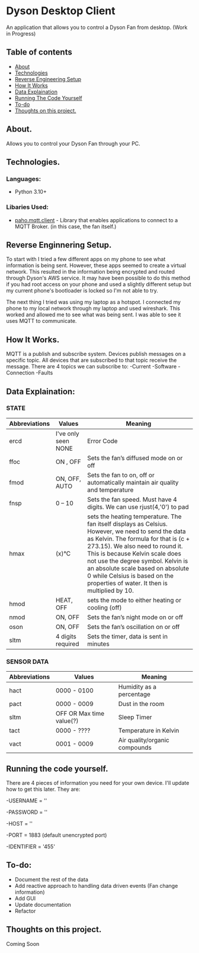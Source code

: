 # Dyson Desktop Client

An application that allows you to control a Dyson Fan from desktop. (Work in Progress)

## Table of contents
* [About](#about)
* [Technologies](#technologies)
* [Reverse Engineering Setup](#Reverse-Enginnering-Setup)
* [How It Works](#how-it-works)
* [Data Explaination](#data-explaination)
* [Running The Code Yourself](#running-the-code-yourself)
* [To-do](#to-do)
* [Thoughts on this project.](thoughts-on-this-project-&-what-i've-learned)

## About.
Allows you to control your Dyson Fan through your PC.

## Technologies.
### Languages: 
- Python 3.10+

### Libaries Used:
- [paho.mqtt.client](https://pypi.org/project/paho-mqtt/) - Library that enables applications to connect to a MQTT Broker. (in this case, the fan itself.)

## Reverse Enginnering Setup.
To start with I tried a few different apps on my phone to see what information is being sent. However, these apps seemed to create a virtual network. This resulted in the information being encrypted and routed through Dyson's AWS service. It may have been possible to do this method if you had root access on your phone and used a slightly different setup but my current phone's bootloader is locked so I'm not able to try.

The next thing I tried was using my laptop as a hotspot. I connected my phone to my local network through my laptop and used wireshark. This worked and allowed me to see what was being sent.
I was able to see it uses MQTT to communicate.

## How It Works.
MQTT is a publish and subscribe system. Devices publish messages on a specific topic. All devices that are subscribed to that topic receive the message. 
There are 4 topics we can subscribe to: 
-Current
-Software
-Connection
-Faults

## Data Explaination: 
### STATE
| Abbreviations  | Values | Meaning |
| ------------- | ------------- | ------------- |
| ercd    | I've only seen NONE  | Error Code |
| ffoc | ON , OFF | Sets the fan’s diffused mode on or off |
| fmod | ON, OFF, AUTO | Sets the fan to on, off or automatically maintain air quality and temperature |
| fnsp | 0 – 10 | Sets the fan speed.  Must have 4 digits. We can use rjust(4,'0') to pad |the data with zero's. (1 = 0001, 10 = 0010) |
| hmax | (x)°C | sets the heating temperature. The fan itself displays as Celsius. However, we need to send the data as Kelvin. The formula for that is (c + 273.15). We also need to round it. This is because Kelvin scale does not use the degree symbol. Kelvin is an absolute scale based on absolute 0 while Celsius is based on the properties of water. It then is multiplied by 10. |
| hmod | HEAT, OFF | sets the mode to either heating or cooling (off) |
| nmod | ON, OFF | Sets the fan’s night mode on or off | 
| oson | ON, OFF | Sets the fan’s oscillation on or off |
|sltm | 4 digits required | Sets the timer, data is sent in minutes |

### SENSOR DATA
| Abbreviations  | Values | Meaning |
| ------------- | ------------- | ------------- |
| hact    | 0000 - 0100   | Humidity as a percentage |
| pact    | 0000 - 0009   | Dust in the room  |
| sltm    | OFF OR Max time value(?)   | Sleep Timer |
| tact    | 0000 - ????   | Temperature in Kelvin |
| vact    | 0001 - 0009   | Air quality/organic compounds |


## Running the code yourself.
There are 4 pieces of information you need for your own device. I'll update how to get this later. 
They are:

-USERNAME = ''

-PASSWORD = ''

-HOST = '' 

-PORT = 1883 (default unencrypted port)

-IDENTIFIER = '455'

## To-do:
- Document the rest of the data
- Add reactive approach to handling data driven events (Fan change information)
- Add GUI
- Update documentation
- Refactor

## Thoughts on this project.
Coming Soon